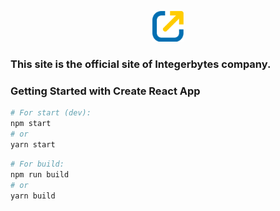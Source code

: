 <p align="center">
<img width="50" src="./public/images-dev/general/logo.png" />
</p>

### This site is the official site of Integerbytes company.
### Getting Started with Create React App

```bash
# For start (dev):
npm start
# or
yarn start
```

```bash
# For build:
npm run build
# or
yarn build
```


